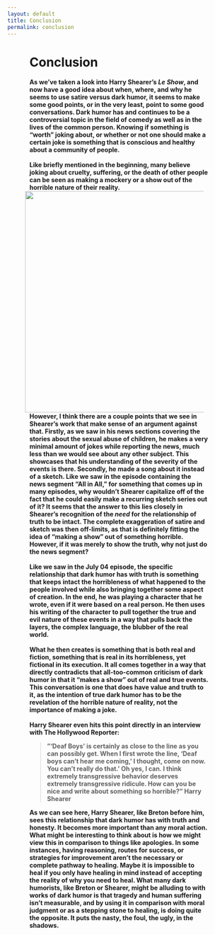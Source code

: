 ```yaml
---
layout: default
title: Conclusion
permalink: conclusion
---
```

<!-- Add an essay or interpretive material below this line,
using HTML or markdown.  Do not modify this file above this line -->
<div style="padding-left: 50px; padding-right: 50px"><h1><b>Conclusion</b></h1>
<h4>
As we’ve taken a look into Harry Shearer’s <i>Le Show</i>, and now have a good idea about when, where, and why he seems to use satire versus dark humor, it seems to make some good points, or in the very least, point to some good conversations. Dark humor has and continues to be a controversial topic in the field of comedy as well as in the lives of the common person. Knowing if something is “worth” joking about, or whether or not one should make a certain joke is something that is conscious and healthy about a community of people. 
<br>
<br>
Like briefly mentioned in the beginning, many believe joking about cruelty, suffering, or the death of other people can be seen as making a mockery or a show out of the horrible nature of their reality. <img width="500" height="500" style="padding-left: 10px; padding-right: 10px;" style align="right" src="https://github.com/lgsump/le-show/assets/122332459/d42f2e6c-59e1-4d37-abee-953c6e2356eb">
<br>
<br>
However, I think there are a couple points that we see in Shearer’s work that make sense of an argument against that. Firstly, as we saw in his news sections covering the stories about the sexual abuse of children, he makes a very minimal amount of jokes while reporting the news, much less than we would see about any other subject. This showcases that his understanding of the severity of the events is there. Secondly, he made a song about it instead of a sketch. Like we saw in the episode containing the news segment “All in All,” for something that comes up in many episodes, why wouldn’t Shearer capitalize off of the fact that he could easily make a recurring sketch series out of it? It seems that the answer to this lies closely in Shearer’s recognition of the <i>need</i> for the relationship of truth to be intact. The complete exaggeration of satire and sketch was then off-limits, as that is definitely fitting the idea of “making a show” out of something horrible. However, if it was merely to show the truth, why not just do the news segment? 
<br>
<br>
Like we saw in the July 04 episode, the specific relationship that dark humor has with truth is something that keeps intact the horribleness of what happened to the people involved while also bringing together some aspect of creation. In the end, he was playing a character that he wrote, even if it were based on a real person. He then uses his writing of the character to pull together the true and evil nature of these events in a way that pulls back the layers, the complex language, the blubber of the real world. 
<br>
<br>
What he then creates is something that is both real and fiction, something that is real in its horribleness, yet fictional in its execution. It all comes together in a way that directly contradicts that all-too-common criticism of dark humor in that it “makes a show” out of real and true events. This conversation is one that does have value and truth to it, as the intention of true dark humor has to be the revelation of the horrible nature of reality, not the importance of making a joke. 
<br>
<br>
Harry Shearer even hits this point directly in an interview with The Hollywood Reporter:

<blockquote>”‘Deaf Boys’ is certainly as close to the line as you can possibly get. When I first wrote the line, ‘Deaf boys can’t hear me coming,’ I thought, come on now. You can’t really do that.’ Oh yes, I can. I think extremely transgressive behavior deserves extremely transgressive ridicule. How can you be nice and write about something so horrible?” Harry Shearer</blockquote>

As we can see here, Harry Shearer, like Breton before him, sees this relationship that dark humor has with truth and honesty. It becomes more important than any moral action. What might be interesting to think about is how we might view this in comparison to things like apologies. In some instances, having reasoning, routes for success, or strategies for improvement aren’t the necessary or complete pathway to healing. Maybe it is impossible to heal if you only have healing in mind instead of accepting the reality of why you need to heal. What many dark humorists, like Breton or Shearer, might be alluding to with works of dark humor is that tragedy and human suffering isn’t measurable, and by using it in comparison with moral judgment or as a stepping stone to healing, is doing quite the opposite. It puts the nasty, the foul, the ugly, in the shadows. 
</h4>
</div>
